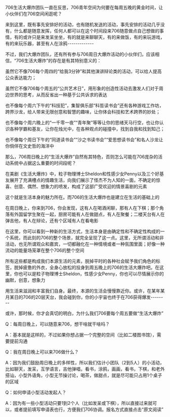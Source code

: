 706生活大爆炸团队一直在反思，706青年空间为何要在每周五晚的黄金时间，让小伙伴们在706空间闲逛呢？

来到这里，既有事先安排好的活动，也有随机发送的活动，事先安排的活动几乎没有，什么都是随意发挥，任何人都可以在这个时间段来706随意做点自己想做的事情，有的或许只是来发呆坐坐，有的就是来聊聊天，有的来做饭，有的来玩游戏，有的来玩乐器，甚至有人在涂鸦-------------

不过，我们大爆炸团队，还有所有参与706周日大爆炸活动的小伙伴们，应该相信，“706生活大爆炸”的存在是有其特别意义的：

虽然它不像706每个周四的“给我3分钟”和其他演讲辩论类的活动，可以给人提高公众表达能力；

虽然它不像706每个周五的“公共艺术日”，用形象的创造性活动去激发人们对于周边世界的思考，从而反省出一种基于公共诉求的表达

也不像每个周六下午的“科技犯”，集智俱乐部“科哲读书会”还有各种游戏工作坊，跨界沙龙，给人带来无限创意和智慧的趣味，让你体会科技和艺术跨界的妙处；

也不像每个周六晚上的“一千零一夜”“青年聚”等等让你的思绪天马行空，也让你认识各种学霸和基友，让你在烛光中，在各种观点的碰撞中，找到自我和找到知己；

也不像每个周日下午的“同道读书会”“沙之书读书会”“爱思想读书会”和名人沙龙让你倘佯在文史哲的海洋中

那么，706周日晚上的“生活大爆炸”自然有其特色，否则怎么可能在706庞杂的活动系统中占据这么重要的时间段呢？

在美剧《生活大爆炸》中，粒子物理博士Sheldon和性感少女Penny以及三个好基友展开了充满槽点的情趣生活，向我们展示了怪杰不为人知的一面，不确定的惊喜、创意、偶然、想象力的喷发，构成了这部广受欢迎的情景喜剧的元素

这个就是生活本身的魅力所在。而706的生活大爆炸也是建立在生活的基础上的

在周日晚上，你来到706，你会发现，这有人在喝酒闲聊，那有人在下棋；那个角落有外国留学生聚在一起，厨房可能有人在做甜点，有人在聚餐；二楼天台有人在弹吉他，有人在辩论，还有个区域有人在看电影

在这里，你可以看到一种新的生活方式，生活本身是由确定性和不确定性构成的一个系统，而此刻的706的整个场景，就完全呈现了这一点。这里，无所谓活动和非活动，也无所谓观众和嘉宾，一切都融化在一种情境或者一种氛围里面；好像一种流动的能量场笼罩在整个706的整个空间

所有这些都是构成我们本源生活的元素，脱掉平时的各种社会赋予我们角色的标签，脱掉疲惫的外衣，全身心放松的投身到周五晚上的706的生活大爆炸吧。在这里，你也可以是粒子物理博士Sheldon，性感少女Penny，你也可以尽情展示你的幽默，创意，想象力

用生活来滋润和丰富我们自身。最终，本源的生活会慢慢靠近你。或许，在某年某月某日的706的20层天台，我会碰到你，你的小宇宙也终于在706获得爆发--------

或许，那时候，你才会真切的明白，为什么我们706要每个周五要做“生活大爆炸”

Q：每周日晚上，可以随意来706，想干啥就干啥吗？

A：基本就是这样的，不过如果你想占据一个完整的空间（比如二楼图书馆），需要提前沟通

Q：我在周日晚上可以来706做什么？

A：因为我们鼓励周日晚上的多样性，所以我们估计小团队（2到5人）的小活动，比如聊天，发呆，互学语言，吉他弹唱，看书，涂鸦，画画，看书，下棋，和老外搭讪，小型外语角，小型无节操讨论，喝茶，做甜点，就是尽可能只占用1个桌子的区域

Q：如何申请小型活动发起人？

A：因为有一些小型活动只要1到2个人（比如发呆或下棋），所以直接过来就可以，或者提前填写申请表也行，方便我们706协调。报名方式直接点击“原文阅读”